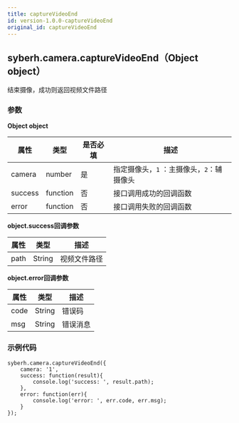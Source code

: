 ```yaml
---
title: captureVideoEnd
id: version-1.0.0-captureVideoEnd
original_id: captureVideoEnd
---
```



## syberh.camera.captureVideoEnd（Object object）

结束摄像，成功则返回视频文件路径



### **参数**

**Object object**

| 属性    | 类型     | 是否必填 | 描述                                      |
| ------- | -------- | -------- | ----------------------------------------- |
| camera  | number   | 是        | 指定摄像头，`1` ：主摄像头，`2`：辅摄像头 |
| success | function | 否       | 接口调用成功的回调函数                    |
| error   | function | 否       | 接口调用失败的回调函数                    |

**object.success回调参数**

| 属性 | 类型   | 描述         |
| ---- | ------ | ------------ |
| path | String | 视频文件路径 |

**object.error回调参数**

| 属性 | 类型   | 描述     |
| ---- | ------ | -------- |
| code | String | 错误码   |
| msg  | String | 错误消息 |



### **示例代码**

```
syberh.camera.captureVideoEnd({
	camera: '1',
	success: function(result){
		console.log('success: ', result.path);
	},
	error: function(err){
		console.log('error: ', err.code, err.msg);
	}
});
```


